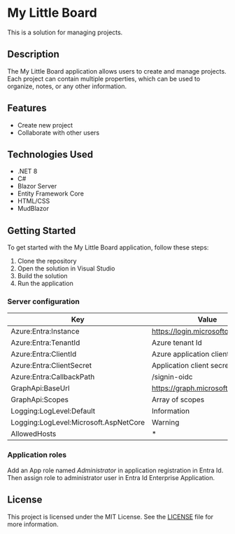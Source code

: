 # My Little Board

This is a solution for managing projects.

## Description

The My Little Board application allows users to create and manage projects. Each project can contain multiple properties, which can be used to organize, notes, or any other information.

## Features

- Create new project
- Collaborate with other users

## Technologies Used

- .NET 8
- C#
- Blazor Server
- Entity Framework Core
- HTML/CSS
- MudBlazor

## Getting Started

To get started with the My Little Board application, follow these steps:

1. Clone the repository
2. Open the solution in Visual Studio
3. Build the solution
4. Run the application

### Server configuration

| Key                                      | Value                                                                                       |
|------------------------------------------|---------------------------------------------------------------------------------------------|
| Azure:Entra:Instance                     | https://login.microsoftonline.com/                                                          |
| Azure:Entra:TenantId                     | Azure tenant Id                                                                             |
| Azure:Entra:ClientId                     | Azure application client Id                                                                 |
| Azure:Entra:ClientSecret                 | Application client secret                                                                   |
| Azure:Entra:CallbackPath                 | /signin-oidc                                                                                |
| GraphApi:BaseUrl                         | https://graph.microsoft.com/beta                                                            |
| GraphApi:Scopes                          | Array of scopes                                                                             |
| Logging:LogLevel:Default                 | Information                                                                                 |
| Logging:LogLevel:Microsoft.AspNetCore    | Warning                                                                                     |
| AllowedHosts                             | *                                                                                           |

### Application roles

Add an App role named _Administrator_ in application registration in Entra Id.
Then assign role to administrator user in Entra Id Enterprise Application.

## License

This project is licensed under the MIT License. See the [LICENSE](LICENSE) file for more information.
